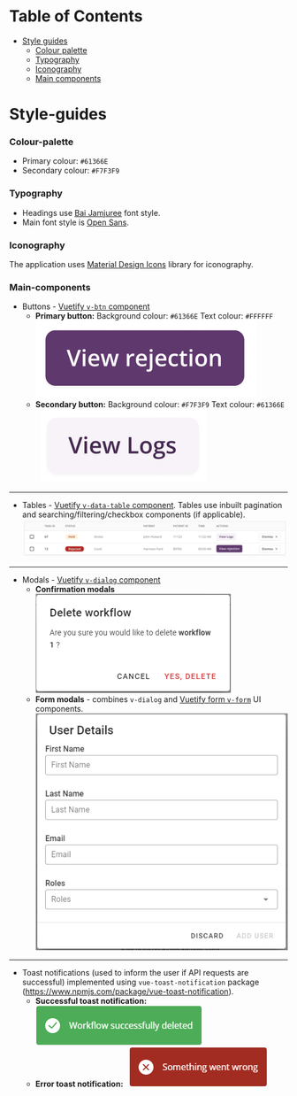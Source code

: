 <!--
  ~ Copyright 2022 Crown Copyright
  ~
  ~ Licensed under the Apache License, Version 2.0 (the "License");
  ~ you may not use this file except in compliance with the License.
  ~ You may obtain a copy of the License at
  ~
  ~ http://www.apache.org/licenses/LICENSE-2.0
  ~
  ~ Unless required by applicable law or agreed to in writing, software
  ~ distributed under the License is distributed on an "AS IS" BASIS,
  ~ WITHOUT WARRANTIES OR CONDITIONS OF ANY KIND, either express or implied.
  ~ See the License for the specific language governing permissions and
  ~ limitations under the License.
-->

# Table of Contents
- [Style guides](#style-guides)
    - [Colour palette](#colour-palette)
    - [Typography](#typography)
    - [Iconography](#iconography)
    - [Main components](#main-components)

# Style-guides
### Colour-palette
- Primary colour: `#61366E`
- Secondary colour: `#F7F3F9`

### Typography
- Headings use [Bai Jamjuree](https://fonts.google.com/specimen/Bai+Jamjuree) font style.
- Main font style is [Open Sans](https://fonts.google.com/specimen/Open+Sans).

### Iconography
The application uses [Material Design Icons](https://materialdesignicons.com/) library for iconography.

### Main-components

- Buttons - [Vuetify `v-btn` component](https://vuetifyjs.com/en/components/buttons/)
&nbsp;
    - **Primary button:**
    Background colour: `#61366E`
    Text colour: `#FFFFFF`
    &nbsp;
    ![image](./static/primary-button.png)
    &nbsp;
    - **Secondary button:**
    Background colour: `#F7F3F9`
    Text colour: `#61366E`
    &nbsp;
    ![image](./static/secondary-button.png)
---
- Tables - [Vuetify `v-data-table` component](https://vuetifyjs.com/en/components/data-tables/). Tables use inbuilt pagination and searching/filtering/checkbox components (if applicable).
&nbsp;
    ![image](./static/table-issues.png)
---
- Modals - [Vuetify `v-dialog` component](https://vuetifyjs.com/en/components/dialogs/)
&nbsp;
    - **Confirmation modals**
    &nbsp;
    ![image](./static/confirmation-modal.png)
    &nbsp;
    - **Form modals** - combines `v-dialog` and [Vuetify form `v-form`](https://vuetifyjs.com/en/components/forms/) UI components.
    &nbsp;
    ![image](./static/form-modal.png)
---
- Toast notifications (used to inform the user if API requests are successful) implemented using `vue-toast-notification` package (https://www.npmjs.com/package/vue-toast-notification).
&nbsp;
    - **Successful toast notification:**
    &nbsp;
    ![image](./static/success-toast.png)
    &nbsp;
    - **Error toast notification:**
    &nbsp;
    ![image](./static/error-toast.png)

